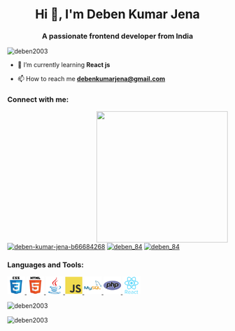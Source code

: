 <h1 align="center">Hi 👋, I'm Deben Kumar Jena</h1>
<h3 align="center">A passionate frontend developer from India</h3>

<p align="left"> <img src="https://komarev.com/ghpvc/?username=deben2003&label=Profile%20views&color=0e75b6&style=flat" alt="deben2003" /> </p>

- 🌱 I’m currently learning **React js**

- 📫 How to reach me **debenkumarjena@gmail.com**

<h3 align="left">Connect with me:</h3>

<img align="right" width="300px" height="300px" src="https://i.pinimg.com/originals/ef/2d/b0/ef2db0885d94fd149a4b7914923bb2a3.gif"  ></img>
<p align="left">
<a href="https://linkedin.com/in/deben-kumar-jena-b66684268" target="blank"><img align="center" src="https://raw.githubusercontent.com/rahuldkjain/github-profile-readme-generator/master/src/images/icons/Social/linked-in-alt.svg" alt="deben-kumar-jena-b66684268" height="30" width="40" /></a>
<a href="https://instagram.com/deben_84" target="blank"><img align="center" src="https://raw.githubusercontent.com/rahuldkjain/github-profile-readme-generator/master/src/images/icons/Social/instagram.svg" alt="deben_84" height="30" width="40" /></a>
<a href="https://www.leetcode.com/deben_84" target="blank"><img align="center" src="https://raw.githubusercontent.com/rahuldkjain/github-profile-readme-generator/master/src/images/icons/Social/leet-code.svg" alt="deben_84" height="30" width="40" /></a>
</p>

<h3 align="left">Languages and Tools:</h3>
<p align="left"> <a href="https://www.w3schools.com/css/" target="_blank" rel="noreferrer"> <img src="https://raw.githubusercontent.com/devicons/devicon/master/icons/css3/css3-original-wordmark.svg" alt="css3" width="40" height="40"/> </a> <a href="https://www.w3.org/html/" target="_blank" rel="noreferrer"> <img src="https://raw.githubusercontent.com/devicons/devicon/master/icons/html5/html5-original-wordmark.svg" alt="html5" width="40" height="40"/> </a> <a href="https://www.java.com" target="_blank" rel="noreferrer"> <img src="https://raw.githubusercontent.com/devicons/devicon/master/icons/java/java-original.svg" alt="java" width="40" height="40"/> </a> <a href="https://developer.mozilla.org/en-US/docs/Web/JavaScript" target="_blank" rel="noreferrer"> <img src="https://raw.githubusercontent.com/devicons/devicon/master/icons/javascript/javascript-original.svg" alt="javascript" width="40" height="40"/> </a> <a href="https://www.mysql.com/" target="_blank" rel="noreferrer"> <img src="https://raw.githubusercontent.com/devicons/devicon/master/icons/mysql/mysql-original-wordmark.svg" alt="mysql" width="40" height="40"/> </a> <a href="https://www.php.net" target="_blank" rel="noreferrer"> <img src="https://raw.githubusercontent.com/devicons/devicon/master/icons/php/php-original.svg" alt="php" width="40" height="40"/> </a> <a href="https://reactjs.org/" target="_blank" rel="noreferrer"> <img src="https://raw.githubusercontent.com/devicons/devicon/master/icons/react/react-original-wordmark.svg" alt="react" width="40" height="40"/> </a> </p>

<p><img align="center" src="https://github-readme-stats.vercel.app/api/top-langs?username=deben2003&show_icons=true&locale=en&layout=compact" alt="deben2003" /></p>

<p><img align="center" src="https://github-readme-streak-stats.herokuapp.com/?user=deben2003&" alt="deben2003" /></p>
